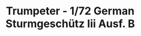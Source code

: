 ---
layout: product
title: "Trumpeter - 1/72 German Sturmgeschütz Iii Ausf. B"
price: "1700" 
desc: "N/A"
img_path: "/assets/img/TRU07256.jpg"
brand: "N/A"
available: false
special_offer: false
new: false
soon: false
cat: "010000"
subcat: "013400"
subsubcat: "0N/A"
sifra: "TRU07256"
popular: false
---